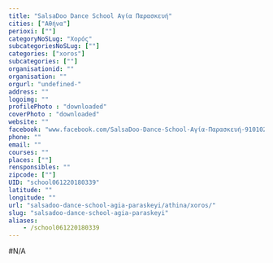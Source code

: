 ```yaml
---
title: "SalsaDoo Dance School Αγία Παρασκευή"
cities: ["Αθήνα"]
perioxi: [""]
categoryNoSLug: "Χορός"
subcategoriesNoSLug: [""]
categories: ["xoros"]
subcategories: [""]
organisationid: ""
organisation: ""
orgurl: "undefined-"
address: ""
logoimg: ""
profilePhoto : "downloaded"
coverPhoto : "downloaded"
website: ""
facebook: "www.facebook.com/SalsaDoo-Dance-School-Αγία-Παρασκευή-910102149117748"
phone: ""
email: ""
courses: ""
places: [""]
rensponsibles: ""
zipcode: [""]
UID: "school061220180339"
latitude: ""
longitude: ""
url: "salsadoo-dance-school-agia-paraskeyi/athina/xoros/"
slug: "salsadoo-dance-school-agia-paraskeyi"
aliases:
    - /school061220180339
---
```





#N/A